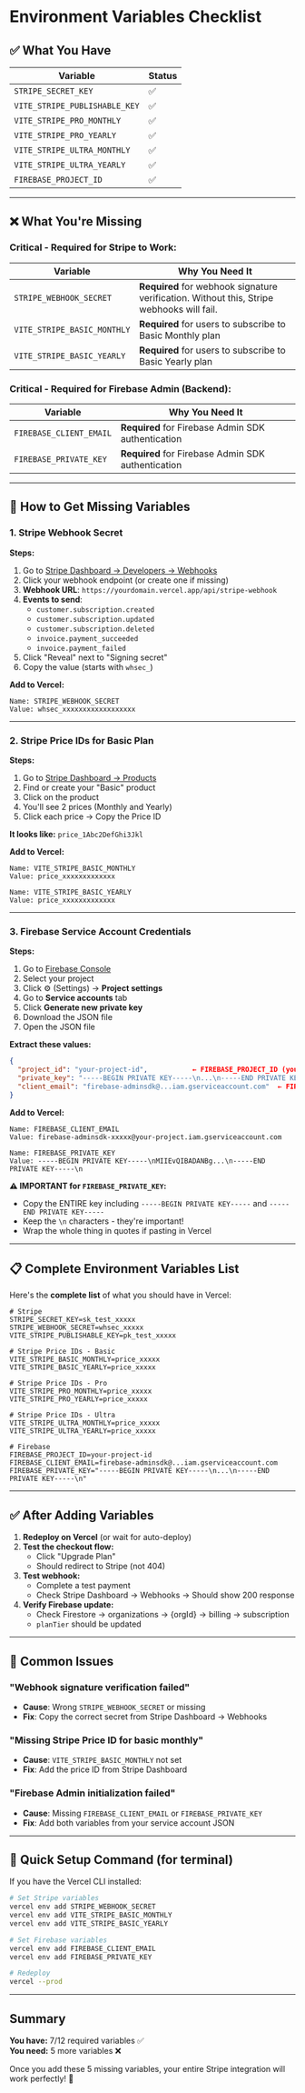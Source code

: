 # Environment Variables Checklist

## ✅ What You Have

| Variable | Status |
|----------|--------|
| `STRIPE_SECRET_KEY` | ✅ |
| `VITE_STRIPE_PUBLISHABLE_KEY` | ✅ |
| `VITE_STRIPE_PRO_MONTHLY` | ✅ |
| `VITE_STRIPE_PRO_YEARLY` | ✅ |
| `VITE_STRIPE_ULTRA_MONTHLY` | ✅ |
| `VITE_STRIPE_ULTRA_YEARLY` | ✅ |
| `FIREBASE_PROJECT_ID` | ✅ |

---

## ❌ What You're Missing

### **Critical - Required for Stripe to Work:**

| Variable | Why You Need It |
|----------|----------------|
| `STRIPE_WEBHOOK_SECRET` | **Required** for webhook signature verification. Without this, Stripe webhooks will fail. |
| `VITE_STRIPE_BASIC_MONTHLY` | **Required** for users to subscribe to Basic Monthly plan |
| `VITE_STRIPE_BASIC_YEARLY` | **Required** for users to subscribe to Basic Yearly plan |

### **Critical - Required for Firebase Admin (Backend):**

| Variable | Why You Need It |
|----------|----------------|
| `FIREBASE_CLIENT_EMAIL` | **Required** for Firebase Admin SDK authentication |
| `FIREBASE_PRIVATE_KEY` | **Required** for Firebase Admin SDK authentication |

---

## 🔧 How to Get Missing Variables

### 1. Stripe Webhook Secret

**Steps:**
1. Go to [Stripe Dashboard → Developers → Webhooks](https://dashboard.stripe.com/webhooks)
2. Click your webhook endpoint (or create one if missing)
3. **Webhook URL**: `https://yourdomain.vercel.app/api/stripe-webhook`
4. **Events to send**:
   - `customer.subscription.created`
   - `customer.subscription.updated`
   - `customer.subscription.deleted`
   - `invoice.payment_succeeded`
   - `invoice.payment_failed`
5. Click "Reveal" next to "Signing secret"
6. Copy the value (starts with `whsec_`)

**Add to Vercel:**
```
Name: STRIPE_WEBHOOK_SECRET
Value: whsec_xxxxxxxxxxxxxxxxxx
```

---

### 2. Stripe Price IDs for Basic Plan

**Steps:**
1. Go to [Stripe Dashboard → Products](https://dashboard.stripe.com/products)
2. Find or create your "Basic" product
3. Click on the product
4. You'll see 2 prices (Monthly and Yearly)
5. Click each price → Copy the Price ID

**It looks like:** `price_1Abc2DefGhi3Jkl`

**Add to Vercel:**
```
Name: VITE_STRIPE_BASIC_MONTHLY
Value: price_xxxxxxxxxxxxx

Name: VITE_STRIPE_BASIC_YEARLY
Value: price_xxxxxxxxxxxxx
```

---

### 3. Firebase Service Account Credentials

**Steps:**
1. Go to [Firebase Console](https://console.firebase.google.com/)
2. Select your project
3. Click ⚙️ (Settings) → **Project settings**
4. Go to **Service accounts** tab
5. Click **Generate new private key**
6. Download the JSON file
7. Open the JSON file

**Extract these values:**

```json
{
  "project_id": "your-project-id",           ← FIREBASE_PROJECT_ID (you have this)
  "private_key": "-----BEGIN PRIVATE KEY-----\n...\n-----END PRIVATE KEY-----\n",  ← FIREBASE_PRIVATE_KEY
  "client_email": "firebase-adminsdk@...iam.gserviceaccount.com"  ← FIREBASE_CLIENT_EMAIL
}
```

**Add to Vercel:**
```
Name: FIREBASE_CLIENT_EMAIL
Value: firebase-adminsdk-xxxxx@your-project.iam.gserviceaccount.com

Name: FIREBASE_PRIVATE_KEY
Value: -----BEGIN PRIVATE KEY-----\nMIIEvQIBADANBg...\n-----END PRIVATE KEY-----\n
```

**⚠️ IMPORTANT for `FIREBASE_PRIVATE_KEY`:**
- Copy the ENTIRE key including `-----BEGIN PRIVATE KEY-----` and `-----END PRIVATE KEY-----`
- Keep the `\n` characters - they're important!
- Wrap the whole thing in quotes if pasting in Vercel

---

## 📋 Complete Environment Variables List

Here's the **complete list** of what you should have in Vercel:

```env
# Stripe
STRIPE_SECRET_KEY=sk_test_xxxxx
STRIPE_WEBHOOK_SECRET=whsec_xxxxx
VITE_STRIPE_PUBLISHABLE_KEY=pk_test_xxxxx

# Stripe Price IDs - Basic
VITE_STRIPE_BASIC_MONTHLY=price_xxxxx
VITE_STRIPE_BASIC_YEARLY=price_xxxxx

# Stripe Price IDs - Pro
VITE_STRIPE_PRO_MONTHLY=price_xxxxx
VITE_STRIPE_PRO_YEARLY=price_xxxxx

# Stripe Price IDs - Ultra
VITE_STRIPE_ULTRA_MONTHLY=price_xxxxx
VITE_STRIPE_ULTRA_YEARLY=price_xxxxx

# Firebase
FIREBASE_PROJECT_ID=your-project-id
FIREBASE_CLIENT_EMAIL=firebase-adminsdk@...iam.gserviceaccount.com
FIREBASE_PRIVATE_KEY="-----BEGIN PRIVATE KEY-----\n...\n-----END PRIVATE KEY-----\n"
```

---

## ✅ After Adding Variables

1. **Redeploy on Vercel** (or wait for auto-deploy)
2. **Test the checkout flow:**
   - Click "Upgrade Plan"
   - Should redirect to Stripe (not 404)
3. **Test webhook:**
   - Complete a test payment
   - Check Stripe Dashboard → Webhooks → Should show 200 response
4. **Verify Firebase update:**
   - Check Firestore → organizations → {orgId} → billing → subscription
   - `planTier` should be updated

---

## 🚨 Common Issues

### "Webhook signature verification failed"
- **Cause**: Wrong `STRIPE_WEBHOOK_SECRET` or missing
- **Fix**: Copy the correct secret from Stripe Dashboard → Webhooks

### "Missing Stripe Price ID for basic monthly"
- **Cause**: `VITE_STRIPE_BASIC_MONTHLY` not set
- **Fix**: Add the price ID from Stripe Dashboard

### "Firebase Admin initialization failed"
- **Cause**: Missing `FIREBASE_CLIENT_EMAIL` or `FIREBASE_PRIVATE_KEY`
- **Fix**: Add both variables from your service account JSON

---

## 🎯 Quick Setup Command (for terminal)

If you have the Vercel CLI installed:

```bash
# Set Stripe variables
vercel env add STRIPE_WEBHOOK_SECRET
vercel env add VITE_STRIPE_BASIC_MONTHLY
vercel env add VITE_STRIPE_BASIC_YEARLY

# Set Firebase variables
vercel env add FIREBASE_CLIENT_EMAIL
vercel env add FIREBASE_PRIVATE_KEY

# Redeploy
vercel --prod
```

---

## Summary

**You have:** 7/12 required variables ✅  
**You need:** 5 more variables ❌

Once you add these 5 missing variables, your entire Stripe integration will work perfectly! 🚀

